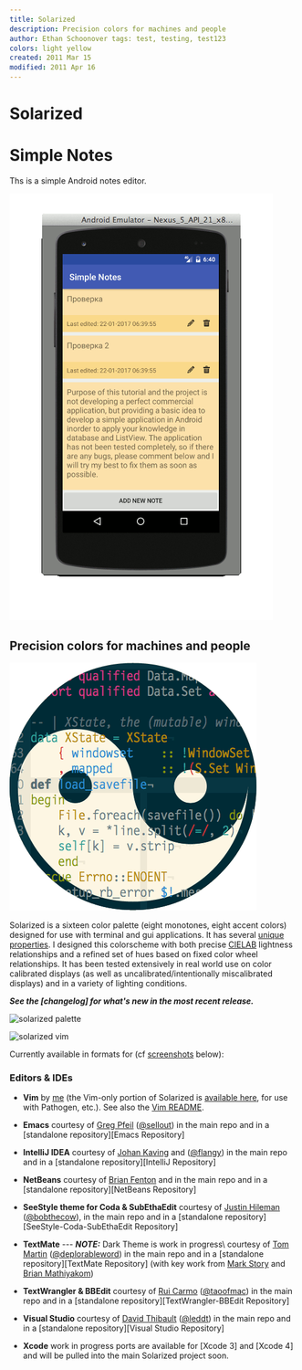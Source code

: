```yaml
---
title: Solarized
description: Precision colors for machines and people
author: Ethan Schoonover tags: test, testing, test123
colors: light yellow
created: 2011 Mar 15
modified: 2011 Apr 16
---
```


Solarized
=========

# Simple Notes
Ths is a simple Android notes editor.

![Screenhot](/Screenshot.gif?raw=true "Screenshot")


## Precision colors for machines and people

[![solarized dualmode](https://github.com/altercation/solarized/raw/master/img/solarized-yinyang.png)](#features)

Solarized is a sixteen color palette (eight monotones, eight accent colors) designed for use with terminal and gui applications. It has several [unique properties](#features). I designed this colorscheme with both precise [CIELAB](http://en.wikipedia.org/wiki/Lab_color_space) lightness relationships and a refined set of hues based on fixed color wheel relationships. It has been tested extensively in real world use on color calibrated displays (as well as uncalibrated/intentionally miscalibrated displays) and in a variety of lighting conditions.

***See the [changelog] for what's new in the most recent release.***

![solarized palette](https://github.com/altercation/solarized/raw/master/img/solarized-palette.png)

![solarized vim](https://github.com/altercation/solarized/raw/master/img/solarized-vim.png)

Currently available in formats for (cf [screenshots](#screenshots) below):

### Editors & IDEs

* **Vim** by [me](https://github.com/altercation) (the Vim-only portion of Solarized is [available here](https://github.com/altercation/vim-colors-solarized), for use with Pathogen, etc.). See also the [Vim README](http://ethanschoonover.com/solarized/vim-colors-solarized).
* **Emacs** courtesy of [Greg Pfeil](http://blog.technomadic.org) ([@sellout](http://twitter.com/sellout)) in the main repo and in a [standalone repository][Emacs Repository]
* **IntelliJ IDEA** courtesy of [Johan Kaving](https://github.com/jkaving) and ([@flangy](http://twitter.com/flangy)) in the main repo and in a [standalone repository][IntelliJ Repository]
* **NetBeans** courtesy of [Brian Fenton](https://github.com/fentie) and in the main repo and in a [standalone repository][NetBeans Repository]
* **SeeStyle theme for Coda & SubEthaEdit** courtesy of [Justin Hileman](http://justinhileman.com/) ([@bobthecow](http://twitter.com/bobthecow)), in the main repo and in a [standalone repository][SeeStyle-Coda-SubEthaEdit Repository]
* **TextMate** --- ***NOTE:*** Dark Theme is work in progress\ courtesy of [Tom Martin](http://thedeplorableword.net/) ([@deplorableword](http://twitter.com/deplorableword)) in the main repo and in a [standalone repository][TextMate Repository] (with key work from [Mark Story](http://mark-story.com) and [Brian Mathiyakom](http://brian.rarevisions.net))
* **TextWrangler & BBEdit** courtesy of [Rui Carmo](http://the.taoofmac.com) ([@taoofmac](http://twitter.com/taoofmac)) in the main repo and in a [standalone repository][TextWrangler-BBEdit Repository]
* **Visual Studio** courtesy of [David Thibault](http://www.leddt.com) ([@leddt](http://twitter.com/leddt)) in the main repo and in a [standalone repository][Visual Studio Repository]

* **Xcode** work in progress ports are available for [Xcode 3] and [Xcode 4] and will be pulled into the main Solarized project soon.

